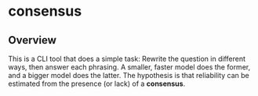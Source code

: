 
# consensus
## Overview
This is a CLI tool that does a simple task: Rewrite the question in different ways, then answer each phrasing. A smaller, faster model does the former, and a bigger model does the latter. The hypothesis is that reliability can be estimated from the presence (or lack) of a **consensus**.  


